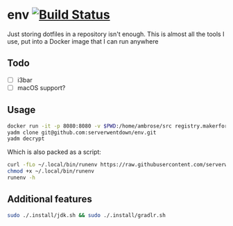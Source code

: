 
# env [![Build Status](https://ci.makerforce.io/api/badges/ambrose/env/status.svg)](https://ci.makerforce.io/ambrose/env)

Just storing dotfiles in a repository isn't enough. This is almost all the tools I use, put into a Docker image that I can run anywhere

## Todo

- [ ] i3bar
- [ ] macOS support?

## Usage

```sh
docker run -it -p 8080:8080 -v $PWD:/home/ambrose/src registry.makerforce.io/ambrose/env
yadm clone git@github.com:serverwentdown/env.git
yadm decrypt
```

Which is also packed as a script: 

```sh
curl -fLo ~/.local/bin/runenv https://raw.githubusercontent.com/serverwentdown/env/master/.local/bin/runenv
chmod +x ~/.local/bin/runenv
runenv -h
```

## Additional features

```sh
sudo ./.install/jdk.sh && sudo ./.install/gradlr.sh
```
